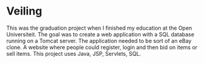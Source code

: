 # Veiling

This was the graduation project when I finished my education at the Open Universiteit. The goal was to create a web application with a SQL database running on a Tomcat server.
The application needed to be sort of an eBay clone. A website where people could register, login and then bid on items or sell items. 
This project uses Java, JSP, Servlets, SQL.
